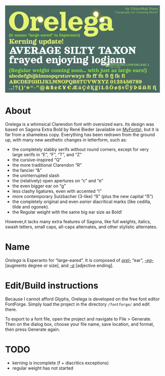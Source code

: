 ![](kerning.png)

# About

Orelega is a whimsical Clarendon font with oversized ears. Its design was based on Sagona Extra Bold by René Bieder (available on [MyFonts](https://www.myfonts.com/fonts/rene-bieder/sagona/)), but it is far from a shameless copy. Everything has been redrawn from the ground up, with many new aesthetic changes in letterform, such as:

* the completely slabby serifs without round corners, except for very large serifs in “E”, “F”, “T”, and “Z”
* the cursive-inspired “Q”
* the more traditional Clarendon “R”
* the fancier “&”
* the uninterrupted slash
* the (relatively) open apertures on “c” and “e”
* the even bigger ear on “g”
* less clashy ligatures, even with accented “i”
* more contemporary Sulzbacher (3-like) “ß” (plus the new capital “ẞ”)
* the completely original and even *earier* diacritical marks (like cedilla, tilde and ogonek).
* the Regular weight with the same big ear size as Bold!

However,it lacks many extra features of Sagona, like full weights, italics, swash letters, small caps, all-caps alternates, and other stylistic alternates.

# Name

*Orelega* is Esperanto for “large-eared”. It is composed of *[orel-](https://en.wiktionary.org/wiki/orelo#Esperanto)* “ear”, *[-eg-](https://en.wiktionary.org/wiki/-eg-#Esperanto)* [augments degree or size], and *[-a](https://en.wiktionary.org/wiki/-a#Esperanto)* [adjective ending].

# Edit/Build instructions

Because I cannot afford Glyphs, Orelega is developed on the free font editor FontForge. Simply load the project in the directory ``/fontforge/`` and edit there.

To export to a font file, open the project and navigate to File > Generate. Then on the dialog box, choose your file name, save location, and format, then press Generate again.

# TODO
* kerning is incomplete (f + diacritics exceptions)
* regular weight has not started